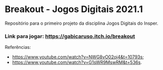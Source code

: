 # Breakout - Jogos Digitais 2021.1

Repositório para o primeiro projeto da disciplina Jogos Digitais do Insper.

### Link para jogar: https://gabicaruso.itch.io/breakout

Referências:
  - https://www.youtube.com/watch?v=NWG8vO02oj4&t=10793s;
  - https://www.youtube.com/watch?v=G1sWR9MswRM&t=536s.
